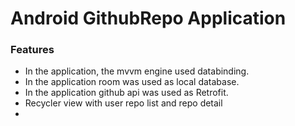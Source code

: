 # Android GithubRepo Application

### Features

- In the application, the mvvm engine used databinding.
- In the application room was used as local database.
- In the application github api was used as Retrofit.
- Recycler view with user repo list and repo detail 
- 

